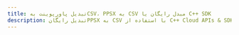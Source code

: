 ---title: تبدیل پاورپوینت بهCSV، PPSX به CSV مبدل رایگان یا C++ SDKdescription: تبدیل رایگانPPSX به CSV با استفاده از C++ Cloud APIs & SDK. همچنین اسناد Microsoft PowerPoint را در Cloud ایجاد، ویرایش و رندر کنید.---